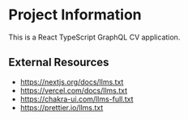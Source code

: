 # Project Information

This is a React TypeScript GraphQL CV application.

## External Resources

- https://nextjs.org/docs/llms.txt
- https://vercel.com/docs/llms.txt
- https://chakra-ui.com/llms-full.txt
- https://prettier.io/llms.txt
